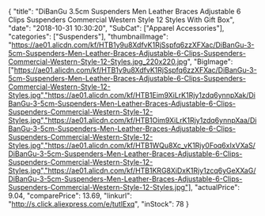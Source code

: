 {
	"title": "DiBanGu 3.5cm Suspenders Men Leather Braces Adjustable 6 Clips Suspenders Commercial Western Style 12 Styles With Gift Box",
	"date": "2018-10-31 10:30:20",
	"SubCat": ["Apparel Accessories"],
	"categories": ["Suspenders"],
	"thumbnailImage": "https://ae01.alicdn.com/kf/HTB1y9u8XdfvK1RjSspfq6zzXFXac/DiBanGu-3-5cm-Suspenders-Men-Leather-Braces-Adjustable-6-Clips-Suspenders-Commercial-Western-Style-12-Styles.jpg_220x220.jpg",
	"BigImage": ["https://ae01.alicdn.com/kf/HTB1y9u8XdfvK1RjSspfq6zzXFXac/DiBanGu-3-5cm-Suspenders-Men-Leather-Braces-Adjustable-6-Clips-Suspenders-Commercial-Western-Style-12-Styles.jpg","https://ae01.alicdn.com/kf/HTB1Eim9XiLrK1Rjy1zdq6ynnpXak/DiBanGu-3-5cm-Suspenders-Men-Leather-Braces-Adjustable-6-Clips-Suspenders-Commercial-Western-Style-12-Styles.jpg","https://ae01.alicdn.com/kf/HTB1Oim9XiLrK1Rjy1zdq6ynnpXaa/DiBanGu-3-5cm-Suspenders-Men-Leather-Braces-Adjustable-6-Clips-Suspenders-Commercial-Western-Style-12-Styles.jpg","https://ae01.alicdn.com/kf/HTB1WQu8Xc_vK1Rjy0Foq6xIxVXaS/DiBanGu-3-5cm-Suspenders-Men-Leather-Braces-Adjustable-6-Clips-Suspenders-Commercial-Western-Style-12-Styles.jpg","https://ae01.alicdn.com/kf/HTB1KRG8XiDxK1Rjy1zcq6yGeXXaG/DiBanGu-3-5cm-Suspenders-Men-Leather-Braces-Adjustable-6-Clips-Suspenders-Commercial-Western-Style-12-Styles.jpg"],
	"actualPrice": 9.04,
	"comparePrice": 13.69,
	"linkurl": "http://s.click.aliexpress.com/e/tutlExq",
	"inStock": 78
}
